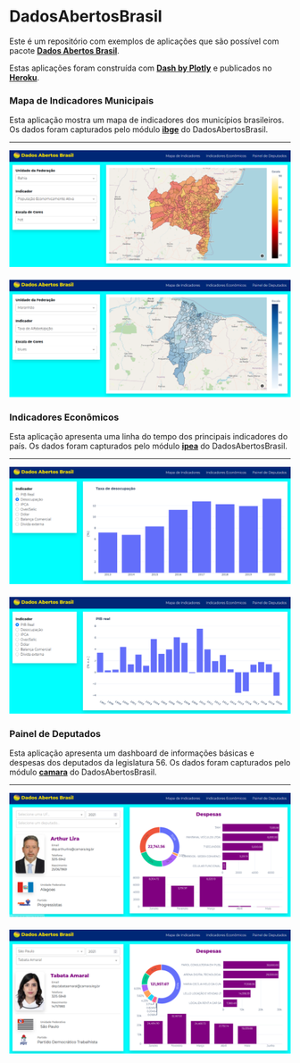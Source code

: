 # DadosAbertosBrasil

Este é um repositório com exemplos de aplicações que são possível com pacote **[Dados Abertos Brasil](https://github.com/GusFurtado/DadosAbertosBrasil)**.

Estas aplicações foram construída com **[Dash by Plotly](https://github.com/plotly/dash)** e publicados no **[Heroku](https://despesas-deputados.herokuapp.com)**.



### **Mapa de Indicadores Municipais**

Esta aplicação mostra um mapa de indicadores dos municípios brasileiros. Os dados foram capturados pelo módulo **[ibge](https://www.gustavofurtado.com/DadosAbertosBrasil/ibge.html)** do DadosAbertosBrasil.

---

<div align="center">
	<p style="margin-bottom: 20px">
		<img src="https://raw.githubusercontent.com/GusFurtado/DAB-Apps/master/assets/ibge_bahia.png">
	</p>
	<p style="margin-bottom: 20px">
		<img src="https://raw.githubusercontent.com/GusFurtado/DAB-Apps/master/assets/ibge_maranhao.png">
	</p>
</div>



### Indicadores Econômicos

Esta aplicação apresenta uma linha do tempo dos principais indicadores do país. Os dados foram capturados pelo módulo **[ipea](https://www.gustavofurtado.com/DadosAbertosBrasil/ipea.html)** do DadosAbertosBrasil.

---

<div align="center">
	<p style="margin-bottom: 20px">
		<img src="https://raw.githubusercontent.com/GusFurtado/DAB-Apps/master/assets/ipea_desocupacao.png">
	</p>
	<p style="margin-bottom: 20px">
		<img src="https://raw.githubusercontent.com/GusFurtado/DAB-Apps/master/assets/ipea_pib.png">
	</p>
</div>



### Painel de Deputados

Esta aplicação apresenta um dashboard de informações básicas e despesas dos deputados da legislatura 56. Os dados foram capturados pelo módulo **[camara](https://www.gustavofurtado.com/DadosAbertosBrasil/camara.html)** do DadosAbertosBrasil.

---

<div align="center">
	<p style="margin-bottom: 20px">
		<img src="https://raw.githubusercontent.com/GusFurtado/DAB-Apps/master/assets/camara_lira.png">
	</p>
	<p style="margin-bottom: 20px">
		<img src="https://raw.githubusercontent.com/GusFurtado/DAB-Apps/master/assets/camara_tabata.png">
	</p>
</div>
